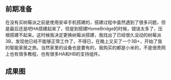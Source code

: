 ## 前期准备
  在没有买树莓派之前是使用安卓手机搭建的，搭建过程中虽然遇到了很多问题，但是最后还是吧HA搭建起来了，但是到搭建HomeBridge的时候，错误太多了，压根搭建不起来。这时候我决定更换树莓派搭建，我找出了已经很久没动的树莓派3B，发现他已经不能够正常工作了，不得已，在晚上又买了一个3B+，开始了我的智能家居之旅。当然家里的设备也是要有的，我购买的都是小米的，不是很贵网上也有很多教程，也有很多HA和HB的支持组件。
## 成果图
